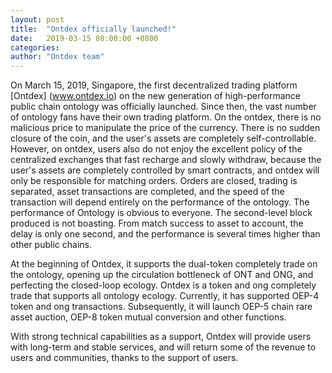 ```yaml
---
layout: post
title:  "Ontdex officially launched!"
date:   2019-03-15 08:00:00 +0800
categories: 
author: "Ontdex team"
---
```

On March 15, 2019, Singapore, the first decentralized trading platform [Ontdex] (www.ontdex.io) on the new generation of high-performance public chain ontology was officially launched. Since then, the vast number of ontology fans have their own trading platform. On the ontdex, there is no malicious price to manipulate the price of the currency. There is no sudden closure of the coin, and the user's assets are completely self-controllable. However, on ontdex, users also do not enjoy the excellent policy of the centralized exchanges that fast recharge and slowly withdraw, because the user's assets are completely controlled by smart contracts, and ontdex will only be responsible for matching orders. Orders are closed, trading is separated, asset transactions are completed, and the speed of the transaction will depend entirely on the performance of the ontology. The performance of Ontology is obvious to everyone. The second-level block produced is not boasting. From match success to asset to account, the delay is only one second, and the performance is several times higher than other public chains.

At the beginning of Ontdex, it supports the dual-token completely trade on the ontology, opening up the circulation bottleneck of ONT and ONG, and perfecting the closed-loop ecology. Ontdex is a token and ong completely trade that supports all ontology ecology. Currently, it has supported OEP-4 token and ong transactions. Subsequently, it will launch OEP-5 chain rare asset auction, OEP-8 token mutual conversion and other functions.

With strong technical capabilities as a support, Ontdex will provide users with long-term and stable services, and will return some of the revenue to users and communities, thanks to the support of users. 
